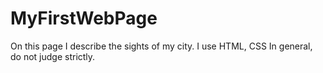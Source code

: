 # MyFirstWebPage
On this page I describe the sights of my city. I use HTML, CSS
In general, do not judge strictly.

